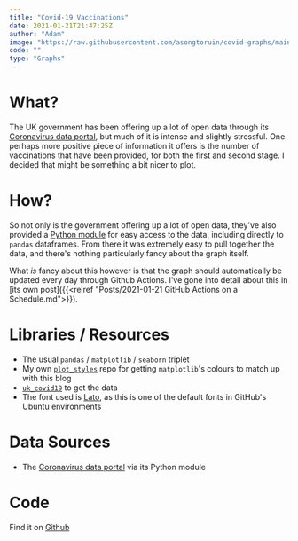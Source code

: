 ```yaml
---
title: "Covid-19 Vaccinations"
date: 2021-01-21T21:47:25Z
author: "Adam"
image: "https://raw.githubusercontent.com/asongtoruin/covid-graphs/main/Graphs/Vaccine%20count.png"
code: ""
type: "Graphs"
---
```


# What?
The UK government has been offering up a lot of open data through its 
[Coronavirus data portal](<https://coronavirus.data.gov.uk/>), but much of it is
intense and slightly stressful. One perhaps more positive piece of information
it offers is the number of vaccinations that have been provided, for both the
first and second stage. I decided that might be something a bit nicer to plot.

# How?
So not only is the government offering up a lot of open data, they've also 
provided a 
[Python module](<https://github.com/publichealthengland/coronavirus-dashboard-api-python-sdk>)
for easy access to the data, including directly to `pandas` dataframes. From 
there it was extremely easy to pull together the data, and there's nothing 
particularly fancy about the graph itself.

What _is_ fancy about this however is that the graph should automatically be 
updated every day through Github Actions. I've gone into detail about this in
[its own post]({{<relref "Posts/2021-01-21 GitHub Actions on a Schedule.md">}}).

# Libraries / Resources
- The usual `pandas` / `matplotlib` / `seaborn` triplet
- My own [`plot_styles`](<https://github.com/asongtoruin/plot_styles>) repo for 
  getting `matplotlib`'s colours to match up with this blog
- [`uk_covid19`](<https://github.com/publichealthengland/coronavirus-dashboard-api-python-sdk>)
  to get the data
- The font used is [Lato](<https://fonts.google.com/specimen/Lato>), as this is
  one of the default fonts in GitHub's Ubuntu environments

# Data Sources
- The [Coronavirus data portal](<https://coronavirus.data.gov.uk/>) via its 
  Python module

# Code
Find it on [Github](<https://github.com/asongtoruin/covid-graphs/blob/main/draw.py>)